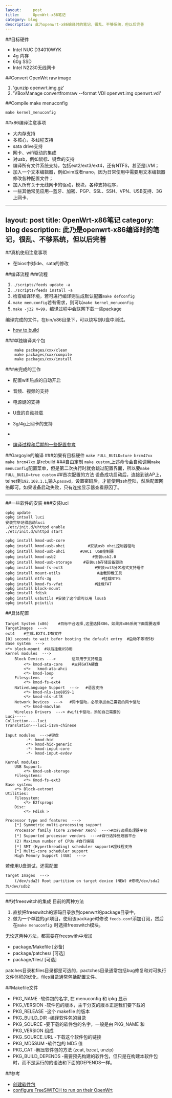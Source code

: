 ```yaml
---
layout:     post
title:      OpenWrt-x86笔记
category: blog
description: 此乃openwrt-x86编译时的笔记，很乱、不够系统，但以后完善
---
```


##目标硬件
* Intel NUC D34010WYK
* 4g 内存
* 60g SSD
* Intel N2230无线网卡

##Convert OpenWrt raw image
1. 'gunzip openwrt.img.gz' 
2. 'VBoxManage convertfromraw --format VDI openwrt.img openwrt.vdi'  

##Compile
    make menuconfig 
    
    make kernel_menuconfig
##x86编译注意事项
* 大内存支持
* 多核心，多线程支持
* sata drive支持
* 网卡、wifi驱动的集成
* 对usb，例如鼠标、键盘的支持
* 编译所有文件系统支持，包括ext2/ext3/ext4，还有NTFS，甚至是LVM；
* 加入一个文本编辑器，例如vim或者nano，因为日常使用中需要用文本编辑器修改各种配置文件；
* 加入所有关于无线网卡的驱动，模块，各种支持程序，
* 一些其他常见应用--蓝牙、加密、PGP、SSL、SSH、VPN、USB支持、3G上网卡、  
---
layout:     post
title:      OpenWrt-x86笔记
category: blog
description: 此乃是openwrt-x86编译时的笔记，很乱、不够系统，但以后完善
---

##真机使用注意事项
* 在bios中对ide、sata的修改  

##编译流程
###流程
1. `./scripts/feeds update -a`
2. `./scripts/feeds install -a`
3. 检查编译环境，若可进行编译则生成默认配置`make defconfig`
4. `make menuconfig`若有需求，则可以`make kernel_menuconfig`
5. `make -j32 V=99`，编译过程中会联网下载一些package  

编译完成的文件，在bin/x86目录下，可以烧写到U盘中测试。 

* [how to build](http://wiki.openwrt.org/doc/howto/build)

###单独编译某个包
```
    make packages/xxx/clean
    make packages/xxx/compile
    make packages/xxx/install
```
###未完成的工作
* 配置wifi热点的自动开启
* 音频、视频的支持
* 电源键的支持
* U盘的自动挂载
* 3g/4g上网卡的支持
* 

* [编译过程和后期的一些配置参考](http://lotors.me/2014/08/16/opcompilepro/)

##Gargoyle的编译
###如果有目标硬件
`make FULL_BUILD=ture brcm47xx`  
`make brcm47xx` 是rebuild
###自由定制
`make custom`,上述命令会自动调用`make menuconfig`配置菜单，但是第二次执行时就会跳过配置界面，所以要`make FULL_BUILD=true custom`
##首次配置的方法
设备成功启动后，连接到该AP上，telnet到`192.168.1.1`,输入`passwd`，设置密码后，才能使用ssh登陆，然后配置网络即可。如果设备启动失败，只有连接显示器查看原因了。 

---------------------------------------------------
##一些软件的安装
###安装luci
```
opkg update
opkg intsall luci
安装完毕记得启动luci
./etc/init.d/uhttpd enable
./etc/init.d/uhttpd start
```

```
opkg install kmod-usb-core
opkg install kmod-usb-ohci          #安装usb ohci控制器驱动
opkg install kmod-usb-uhci     　#UHCI　USB控制器
opkg install kmod-usb2                #安装usb2.0
opkg install kmod-usb-storage     #安装usb存储设备驱动
opkg install kmod-fs-ext3              #安装ext3分区格式支持组件
opkg install mount-utils                #挂载卸载工具
opkg install ntfs-3g                      #挂载NTFS
opkg install kmod-fs-vfat              #挂载FAT
opkg install block-mount
opkg install fdisk    
opkg install usbutils #安装了这个后可以用 lsusb
opkg install pciutils
```

##具体配置
```
Target System (x86)    #目标平台选择,这里选择X86，如果非x86系统下面需要选择
TargetImages  --->
ext4    #生成.EXT4.IMG文件
[0] seconds to wait befor booting the default entry  #启动不等待5秒
Base system  --->
<*> block-mount  #以后挂载USB用
kernel modules  --->
    Block Devices --->       这项用于支持磁盘
        <*> kmod-ata-core    #支持SATA硬盘
        <*>   kmod-ata-ahci  
        <*> kmod-loop
    Filesystems  --->
        <*> kmod-fs-ext4   
    NativeLanguage Support  --->   #语言支持
        <*> kmod-nls-iso8859-1
        <*> kmod-nls-utf8
    Network Devices  --->   #网卡驱动，必须添加自己需要的网卡驱动
        <*> kmod-macvlan  
    Wireless Drivers  ---> #wifi卡驱动，添加自己需要的
Luci-----
Collection----luci
Translation---luci-i18n-chinese
```

```
Input modules  --->#键盘
         -*- kmod-hid
         <*> kmod-hid-generic
         -*- kmod-input-core
         -*- kmod-input-evdev
```

```
Kernel modules:
    USB Support:
        <*> Kmod-usb-storage
    Filesystems:
        <*> Kmod-fs-ext3
Base system:
    <*> Block-extroot
Utilities:
    Filesystem:
        <*> E2fsprogs
    Disc:
        <*> Fdisk > 
```

```
Processor type and features  --->
    [*] Symmetric multi-processing support
    Processor family (Core 2/newer Xeon)  --->#自行选择处理器平台
    [*] Supported processor vendors  --->#自行选择处理器平台
    (2) Maximum number of CPUs #自行编辑
    [*] SMT (Hyperthreading) scheduler support#超线程支持
    [*] Multi-core scheduler support 
    High Memory Support (4GB)  --->
```

若使用U盘测试，还需配置  
```
Target Images  ---> 
    (/dev/sda2) Root partition on target device (NEW) #修改/dev/sda2为/dev/sdb2
```

------------------------------------------------------------------------------
##对freeswitch的集成
目前的两种方法  

1. 直接把freeswitch的源码目录放到openwrt的package目录中，
2. 做为一个单独的git项目，使用该package时修改 `feeds.conf`添加订阅，然后在`make menuconfig `时选择freeswitch模块。  

无论这两种方法，都需要在freeswith中增加  

* package/Makefile [必备]
* package/patches/ [可选]
* package/files/ [可选]  

patches目录和files目录都是可选的，pactches目录通常包括bug修复和对可执行文件体积的优化，files目录通常包括配置文件。  

##Makefile文件
* PKG_NAME -软件包的名字, 在 menuconfig 和 ipkg 显示
* PKG_VERSION -软件包的版本，主干分支的版本正是我们要下载的
* PKG_RELEASE -这个 makefile 的版本
* PKG_BUILD_DIR -编译软件包的目录
* PKG_SOURCE -要下载的软件包的名字，一般是由 PKG_NAME 和 PKG_VERSION 组成
* PKG_SOURCE_URL -下载这个软件包的链接
* PKG_MD5SUM -软件包的 MD5 值
* PKG_CAT -解压软件包的方法 (zcat, bzcat, unzip)
* PKG_BUILD_DEPENDS -需要预先构建的软件包，但只是在构建本软件包时，而不是运行的的语法和下面的DEPENDS一样。

##参考
* [创建软件包](http://wiki.openwrt.org/zh-cn/doc/devel/packages)
* [configure FreeSWITCH to run on their OpenWrt](http://wiki.freeswitch.org/wiki/OpenWrt)